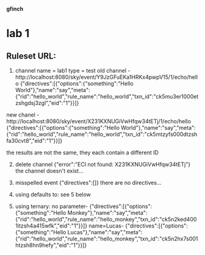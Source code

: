 **gfinch**
# lab 1
## Ruleset URL: 

1. channel name = lab1 type = test
old channel - http://localhost:8080/sky/event/Y9JzGFuEKa1HRKx4pwpV15/1/echo/hello
{"directives":[{"options":{"something":"Hello World"},"name":"say","meta":{"rid":"hello_world","rule_name":"hello_world","txn_id":"ck5mu3er1000etzshgdsj3zgl","eid":"1"}}]}

new chanel - http://localhost:8080/sky/event/X231KXNUGiVwHfqw34tETj/1/echo/hello
{"directives":[{"options":{"something":"Hello World"},"name":"say","meta":{"rid":"hello_world","rule_name":"hello_world","txn_id":"ck5mtzyfs000dtzshfa30cvt8","eid":"1"}}]}

the results are not the same, they each contain a different ID

2. delete channel
{"error":"ECI not found: X231KXNUGiVwHfqw34tETj"}
the channel doesn't exist...

3. misspelled event
{"directives":[]}
there are no directives...

4. using defaults to:
see 5 below

5. using ternary:
no parameter-
{"directives":[{"options":{"something":"Hello Monkey"},"name":"say","meta":{"rid":"hello_world","rule_name":"hello_monkey","txn_id":"ck5n2ked4001itzsh4a415wfk","eid":"1"}}]}
name=Lucas-
{"directives":[{"options":{"something":"Hello Lucas"},"name":"say","meta":{"rid":"hello_world","rule_name":"hello_monkey","txn_id":"ck5n2hx7s001htzsh8hn9hefy","eid":"1"}}]}
